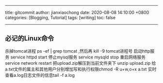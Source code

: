 ﻿---

title: gitcommit
author: jianxiaochong
date: 2020-08-08 14:10:00 +0800
categories: [Blogging, Tutorial]
tags: [writing]
toc: false

---

## 必记的Linux命令
 杀掉tomcat进程 ps -ef | grep tomcat ,然后再 kill -9 tomcat进程号
 启动http服务 service httpd start
 停止mysql服务 service mysqld stop
 重启网络服务 service network restart
 把upload.zip解压到当前文件夹下 unzip upload.zip
 给a.txt文件的属主和其他用户分别增加写和执行权限chmod -R u+w,o+x a.txt
 实时查看a.log日志文件的信息tail -f a.log

